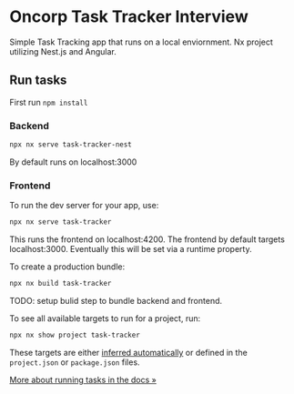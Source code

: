 # Oncorp Task Tracker Interview

Simple Task Tracking app that runs on a local enviornment. Nx project utilizing Nest.js and Angular.

## Run tasks

First run `npm install`

### Backend

```sh
npx nx serve task-tracker-nest
```

By default runs on localhost:3000

### Frontend

To run the dev server for your app, use:

```sh
npx nx serve task-tracker
```

This runs the frontend on localhost:4200. The frontend by default targets localhost:3000. Eventually this will be set via a runtime property.

To create a production bundle:

```sh
npx nx build task-tracker
```

TODO: setup bulid step to bundle backend and frontend.

To see all available targets to run for a project, run:

```sh
npx nx show project task-tracker
```

These targets are either [inferred automatically](https://nx.dev/concepts/inferred-tasks?utm_source=nx_project&utm_medium=readme&utm_campaign=nx_projects) or defined in the `project.json` or `package.json` files.

[More about running tasks in the docs &raquo;](https://nx.dev/features/run-tasks?utm_source=nx_project&utm_medium=readme&utm_campaign=nx_projects)
